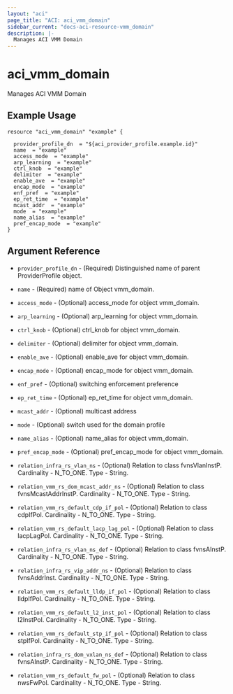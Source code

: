 ```yaml
---
layout: "aci"
page_title: "ACI: aci_vmm_domain"
sidebar_current: "docs-aci-resource-vmm_domain"
description: |-
  Manages ACI VMM Domain
---
```


# aci_vmm_domain #
Manages ACI VMM Domain

## Example Usage ##

```hcl
resource "aci_vmm_domain" "example" {

  provider_profile_dn  = "${aci_provider_profile.example.id}"
  name  = "example"
  access_mode  = "example"
  arp_learning  = "example"
  ctrl_knob  = "example"
  delimiter  = "example"
  enable_ave  = "example"
  encap_mode  = "example"
  enf_pref  = "example"
  ep_ret_time  = "example"
  mcast_addr  = "example"
  mode  = "example"
  name_alias  = "example"
  pref_encap_mode  = "example"
}
```
## Argument Reference ##
* `provider_profile_dn` - (Required) Distinguished name of parent ProviderProfile object.
* `name` - (Required) name of Object vmm_domain.
* `access_mode` - (Optional) access_mode for object vmm_domain.
* `arp_learning` - (Optional) arp_learning for object vmm_domain.
* `ctrl_knob` - (Optional) ctrl_knob for object vmm_domain.
* `delimiter` - (Optional) delimiter for object vmm_domain.
* `enable_ave` - (Optional) enable_ave for object vmm_domain.
* `encap_mode` - (Optional) encap_mode for object vmm_domain.
* `enf_pref` - (Optional) switching enforcement preference
* `ep_ret_time` - (Optional) ep_ret_time for object vmm_domain.
* `mcast_addr` - (Optional) multicast address
* `mode` - (Optional) switch used for the domain profile
* `name_alias` - (Optional) name_alias for object vmm_domain.
* `pref_encap_mode` - (Optional) pref_encap_mode for object vmm_domain.

* `relation_infra_rs_vlan_ns` - (Optional) Relation to class fvnsVlanInstP. Cardinality - N_TO_ONE. Type - String.
                
* `relation_vmm_rs_dom_mcast_addr_ns` - (Optional) Relation to class fvnsMcastAddrInstP. Cardinality - N_TO_ONE. Type - String.
                
* `relation_vmm_rs_default_cdp_if_pol` - (Optional) Relation to class cdpIfPol. Cardinality - N_TO_ONE. Type - String.
                
* `relation_vmm_rs_default_lacp_lag_pol` - (Optional) Relation to class lacpLagPol. Cardinality - N_TO_ONE. Type - String.
                
* `relation_infra_rs_vlan_ns_def` - (Optional) Relation to class fvnsAInstP. Cardinality - N_TO_ONE. Type - String.
                
* `relation_infra_rs_vip_addr_ns` - (Optional) Relation to class fvnsAddrInst. Cardinality - N_TO_ONE. Type - String.
                
* `relation_vmm_rs_default_lldp_if_pol` - (Optional) Relation to class lldpIfPol. Cardinality - N_TO_ONE. Type - String.
                
* `relation_vmm_rs_default_l2_inst_pol` - (Optional) Relation to class l2InstPol. Cardinality - N_TO_ONE. Type - String.
                
* `relation_vmm_rs_default_stp_if_pol` - (Optional) Relation to class stpIfPol. Cardinality - N_TO_ONE. Type - String.
                
* `relation_infra_rs_dom_vxlan_ns_def` - (Optional) Relation to class fvnsAInstP. Cardinality - N_TO_ONE. Type - String.
                
* `relation_vmm_rs_default_fw_pol` - (Optional) Relation to class nwsFwPol. Cardinality - N_TO_ONE. Type - String.
                


